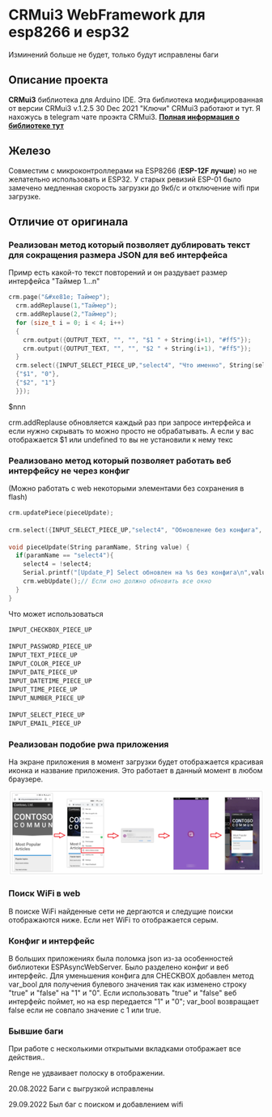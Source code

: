 # CRMui3 WebFramework для esp8266 и esp32

Изминений больше не будет, только будут исправлены баги

## Описание проекта
**CRMui3** библиотека для Arduino IDE. Эта библиотека модифицированная от версии CRMui3 v.1.2.5 30 Dec 2021
"Ключи" CRMui3 работают и тут. Я нахожусь в telegram чате проэкта CRMui3.
[**Полная информация о библиотеке тут**](https://github.com/WonderCRM/CRMui3)

## Железо
Совместим с микроконтроллерами на ESP8266 (**ESP-12F лучше**) но не желательно использовать и ESP32. 
У старых ревизий ESP-01 было замечено медленная скорость загрузки до 9кб/c и отключение wifi при загрузке.


## Отличие от оригинала

### Реализован метод который позволяет дублировать текст для сокращения размера JSON  для веб интерфейса

Примр есть какой-то текст повторений и он раздувает размер интерфейса "Таймер 1...n"


```cpp
crm.page("&#xe81e; Таймер");
  crm.addReplause(1,"Таймер");
  crm.addReplause(2,"Таймер");
  for (size_t i = 0; i < 4; i++)
  {
    crm.output({OUTPUT_TEXT, "", "", "$1 " + String(i+1), "#ff5"});
    crm.output({OUTPUT_TEXT, "", "", "$2 " + String(i+1), "#ff5"});
  }
  crm.select({INPUT_SELECT_PIECE_UP,"select4", "Что именно", String(select4), {
  {"$1", "0"}, 
  {"$2", "1"}
  }});
```
$nnn

crm.addReplause обновляется каждый раз при запросе интерфейса и если нужно скрывать то можно просто не обрабатывать. А если у вас отображается $1 или undefined то вы не установили к нему текс


### Реализовано метод который позволяет работать веб интерфейсу не через конфиг
(Можно работать с web некоторыми элементами без сохранения в flash)
```cpp
crm.updatePiece(pieceUpdate);

crm.select({INPUT_SELECT_PIECE_UP,"select4", "Обновление без конфига", String(select4), {{"Отправить 0", "0"}, {"Отправить 1", "1"}}});

void pieceUpdate(String paramName, String value) {
  if(paramName == "select4"){
    select4 = !select4;
    Serial.printf("[Update_P] Select обновлен на %s без конфига\n",value.c_str());
    crm.webUpdate();// Если оно должно обновить все окно
  }
}
```
Что может использоваться
```cpp
INPUT_CHECKBOX_PIECE_UP

INPUT_PASSWORD_PIECE_UP
INPUT_TEXT_PIECE_UP
INPUT_COLOR_PIECE_UP
INPUT_DATE_PIECE_UP
INPUT_DATETIME_PIECE_UP
INPUT_TIME_PIECE_UP
INPUT_NUMBER_PIECE_UP

INPUT_SELECT_PIECE_UP
INPUT_EMAIL_PIECE_UP
```
### Реализован подобие pwa приложения
На экране приложения в момент загрузки будет отображается красивая иконка и название приложения.
Это работает в данный момент в любом браузере.

![PROJECT_PHOTO](https://github.com/udiFi/CRM3_mod/blob/main/portal-to-pwa.png)

### Поиск WiFi в web
В поиске WiFi найденные сети не дергаются и следущие поиски отображаются ниже. Если нет WiFi то отображается серым.

### Конфиг и интерфейс
В больших приложениях была поломка json из-за особенностей библиотеки ESPAsyncWebServer. Было разделено конфиг и веб интерфейс.
Для уменьшения конфига для CHECKBOX добавлен метод var_bool для получения булевого значения так как изменено строку "true" и "false" на "1" и "0". Если использовать "true" и "false" веб интерфейс поймет, но на esp передается "1" и "0";
var_bool возвращает false если не совпало значение с 1 или true.

### Бывшие баги
При работе с несколькими открытыми вкладками отображает все действия..

Renge не удваивает полоску в отображении.

20.08.2022 Баги с выгрузкой исправлены 

29.09.2022 Был баг с поиском и добавлением wifi
